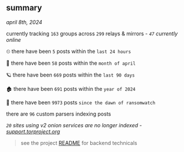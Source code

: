 
## summary
_april 8th, 2024_

currently tracking `163` groups across `299` relays & mirrors - _`47` currently online_

⏲ there have been `5` posts within the `last 24 hours`

🦈 there have been `58` posts within the `month of april`

🪐 there have been `669` posts within the `last 90 days`

🏚 there have been `691` posts within the `year of 2024`

🦕 there have been `9973` posts `since the dawn of ransomwatch`

there are `96` custom parsers indexing posts

_`20` sites using v2 onion services are no longer indexed - [support.torproject.org](https://support.torproject.org/onionservices/v2-deprecation/)_

> see the project [README](https://github.com/joshhighet/ransomwatch#ransomwatch--) for backend technicals
